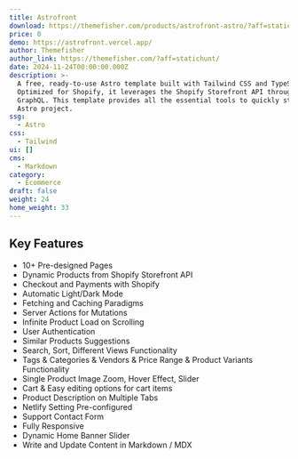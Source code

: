 ```yaml
---
title: Astrofront
download: https://themefisher.com/products/astrofront-astro/?aff=statichunt
price: 0
demo: https://astrofront.vercel.app/
author: Themefisher
author_link: https://themefisher.com/?aff=statichunt/
date: 2024-11-24T00:00:00.000Z
description: >-
  A free, ready-to-use Astro template built with Tailwind CSS and TypeScript.
  Optimized for Shopify, it leverages the Shopify Storefront API through
  GraphQL. This template provides all the essential tools to quickly start your
  Astro project.
ssg:
  - Astro
css:
  - Tailwind
ui: []
cms:
  - Markdown
category:
  - Ecommerce
draft: false
weight: 24
home_weight: 33
---
```

## Key Features

- 10+ Pre-designed Pages
- Dynamic Products from Shopify Storefront API
- Checkout and Payments with Shopify
- Automatic Light/Dark Mode
- Fetching and Caching Paradigms
- Server Actions for Mutations
- Infinite Product Load on Scrolling
- User Authentication
- Similar Products Suggestions
- Search, Sort, Different Views Functionality
- Tags & Categories & Vendors & Price Range & Product Variants Functionality
- Single Product Image Zoom, Hover Effect, Slider
- Cart & Easy editing options for cart items
- Product Description on Multiple Tabs
- Netlify Setting Pre-configured
- Support Contact Form
- Fully Responsive
- Dynamic Home Banner Slider
- Write and Update Content in Markdown / MDX
